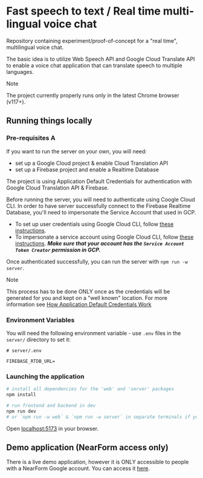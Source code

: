# Fast speech to text / Real time multi-lingual voice chat

Repository containing experiment/proof-of-concept for a "real time", multilingual voice chat.

The basic idea is to utilize Web Speech API and Google Cloud Translate API to enable a voice chat application that can translate speech to multiple languages.

> [!NOTE]
> The project currently properly runs only in the latest Chrome browser (v117+).

## Running things locally

### Pre-requisites A

If you want to run the server on your own, you will need:
- set up a Google Cloud project & enable Cloud Translation API
- set up a Firebase project and enable a Realtime Database

The project is using Application Default Credentials for authentication with Google Cloud Translation API & Firebase.

Before running the server, you will need to authenticate using Coogle Cloud CLI. In order to have server successfully connect to the Firebase Realtime Database, you'll need to impersonate the Service Account that used in GCP.

- To set up user credentials using Google Cloud CLI, follow [these instructions](https://cloud.google.com/docs/authentication/provide-credentials-adc#local-dev). 
- To impersonate a service account using Google Cloud CLI, follow [these instructions](https://cloud.google.com/docs/authentication/provide-credentials-adc#sa-impersonation). ***Make sure that your account has the `Service Account Token Creator` permission in GCP.***

Once authenticated successfully, you can run the server with `npm run -w server`.

> [!NOTE]
> This process has to be done ONLY once as the credentials will be generated for you and kept on a "well known" location. For more information see [How Application Default Credentials Work](https://cloud.google.com/docs/authentication/application-default-credentials)

### Environment Variables

You will need the following environment variable - use `.env` files in the `server/` directory to set it:

```
# server/.env

FIREBASE_RTDB_URL=
```

### Launching the application

```bash
# install all dependencies for the 'web' and 'server' packages
npm install

# run frontend and backend in dev
npm run dev
# or `npm run -w web` & `npm run -w server` in separate terminals if you so wish
```

Open [localhost:5173](http://localhost:5173) in your browser.

## Demo application (NearForm access only)
There is a live demo application, however it is ONLY accessible to people with a NearForm Google account. You can access it [here](https://fast-speech-to-text-3e44ubrm7q-uc.a.run.app/).
